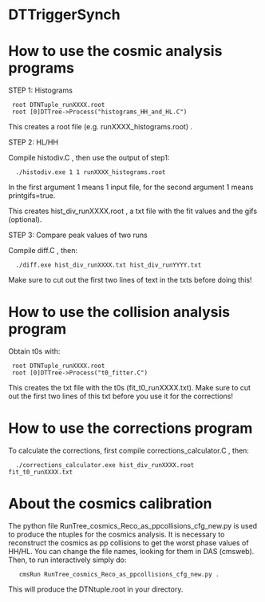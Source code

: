 # DTTriggerSynch

How to use the cosmic analysis programs
==============
STEP 1: Histograms

     root DTNTuple_runXXXX.root
     root [0]DTTree->Process("histograms_HH_and_HL.C") 
     
This creates a root file (e.g. runXXXX_histograms.root) .

STEP 2: HL/HH

Compile histodiv.C , then use the output of step1:

      ./histodiv.exe 1 1 runXXXX_histograms.root
      
In the first argument 1 means 1 input file, for the second argument 1 means printgifs=true.

This creates hist_div_runXXXX.root , a txt file with the fit values and the gifs (optional).

STEP 3: Compare peak values of two runs

Compile diff.C , then:

      ./diff.exe hist_div_runXXXX.txt hist_div_runYYYY.txt
Make sure to cut out the first two lines of text in the txts before doing this!

How to use the collision analysis program
==============
Obtain t0s with:

     root DTNTuple_runXXXX.root
     root [0]DTTree->Process("t0_fitter.C") 
This creates the txt file with the t0s (fit_t0_runXXXX.txt). Make sure to cut out the first two lines of this txt before you use it for the corrections!

How to use the corrections program
==============
To calculate the corrections, first compile corrections_calculator.C , then:

      ./corrections_calculator.exe hist_div_runXXXX.root fit_t0_runXXXX.txt
      
About the cosmics calibration
===============
The python file RunTree_cosmics_Reco_as_ppcollisions_cfg_new.py is used to produce the ntuples for the cosmics analysis. It is necessary to reconstruct the cosmics as pp collisions to get the worst phase values of HH/HL.
You can change the file names, looking for them in DAS (cmsweb). Then, to run interactively simply do:

       cmsRun RunTree_cosmics_Reco_as_ppcollisions_cfg_new.py .

This will produce the DTNtuple.root in your directory. 
     
      
      
      
      
